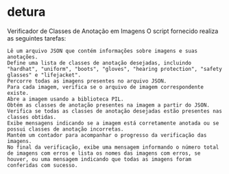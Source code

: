 # detura
Verificador de Classes de Anotação em Imagens
O script fornecido realiza as seguintes tarefas:

    Lê um arquivo JSON que contém informações sobre imagens e suas anotações.
    Define uma lista de classes de anotação desejadas, incluindo "hardhat", "uniform", "boots", "gloves", "hearing protection", "safety glasses" e "lifejacket".
    Percorre todas as imagens presentes no arquivo JSON.
    Para cada imagem, verifica se o arquivo de imagem correspondente existe.
    Abre a imagem usando a biblioteca PIL.
    Obtém as classes de anotação presentes na imagem a partir do JSON.
    Verifica se todas as classes de anotação desejadas estão presentes nas classes obtidas.
    Exibe mensagens indicando se a imagem está corretamente anotada ou se possui classes de anotação incorretas.
    Mantém um contador para acompanhar o progresso da verificação das imagens.
    No final da verificação, exibe uma mensagem informando o número total de imagens com erros e lista os nomes das imagens com erros, se houver, ou uma mensagem indicando que todas as imagens foram conferidas com sucesso.

